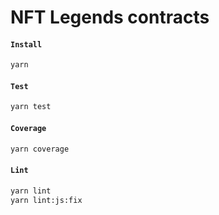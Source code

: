# NFT Legends contracts

#### `Install`

```bash
yarn
```

#### `Test`

```bash
yarn test
```

#### `Coverage`

```bash
yarn coverage
```

#### `Lint`

```bash
yarn lint
yarn lint:js:fix
```
